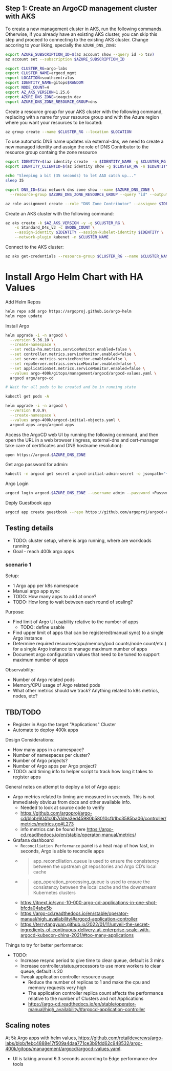 ## Step 1: Create an ArgoCD management cluster with AKS

To create a new management cluster in AKS, run the following commands. Otherwise, if you already have an existing AKS cluster, you can skip this step and proceed to connecting to the existing AKS cluster. Change accoring to your liking, specially the `AZURE_DNS_ZONE`:

```bash
export AZURE_SUBSCRIPTION_ID=$(az account show --query id -o tsv)
az account set --subscription $AZURE_SUBSCRIPTION_ID

export CLUSTER_RG=argo-labs
export CLUSTER_NAME=argocd_mgmt
export LOCATION=southcentralus
export IDENTITY_NAME=gitops$RANDOM
export NODE_COUNT=4
export AZ_AKS_VERSION=1.25.6
export AZURE_DNS_ZONE=joaquin.dev
export AZURE_DNS_ZONE_RESOURCE_GROUP=dns
```

Create a resource group for your AKS cluster with the following command, replacing <resource-group> with a name for your resource group and <location> with the Azure region where you want your resources to be located:

```bash
az group create --name $CLUSTER_RG --location $LOCATION
```

To use automatic DNS name updates via external-dns, we need to create a new managed identity and assign the role of DNS Contributor to the resource group containg the zone resource

```bash
export IDENTITY=$(az identity create  -n $IDENTITY_NAME -g $CLUSTER_RG --query id -o tsv)
export IDENTITY_CLIENTID=$(az identity show -g $CLUSTER_RG -n $IDENTITY_NAME -o tsv --query clientId)

echo "Sleeping a bit (35 seconds) to let AAD catch up..."
sleep 35

export DNS_ID=$(az network dns zone show --name $AZURE_DNS_ZONE \
  --resource-group $AZURE_DNS_ZONE_RESOURCE_GROUP --query "id" --output tsv)

az role assignment create --role "DNS Zone Contributor" --assignee $IDENTITY_CLIENTID --scope $DNS_ID
```

Create an AKS cluster with the following command:

```bash
az aks create -k $AZ_AKS_VERSION -y -g $CLUSTER_RG \
    -s Standard_D4s_v3 -c $NODE_COUNT \
    --assign-identity $IDENTITY --assign-kubelet-identity $IDENTITY \
    --network-plugin kubenet -n $CLUSTER_NAME
```

Connect to the AKS cluster:

```bash
az aks get-credentials --resource-group $CLUSTER_RG --name $CLUSTER_NAME
```

# Install Argo Helm Chart with HA Values

Add Helm Repos

```bash
helm repo add argo https://argoproj.github.io/argo-helm
helm repo update
```

Install Argo

```bash
helm upgrade -i -n argocd \
  --version 5.36.10 \
  --create-namespace \
  --set redis-ha.metrics.serviceMonitor.enabled=false \
  --set controller.metrics.serviceMonitor.enabled=false \
  --set server.metrics.serviceMonitor.enabled=false \
  --set repoServer.metrics.serviceMonitor.enabled=false \
  --set applicationSet.metrics.serviceMonitor.enabled=false \
  --values argo-400k/gitops/management/argocd/argocd-values.yaml \
  argocd argo/argo-cd

# Wait for all pods to be created and be in running state

kubectl get pods -A

helm upgrade -i -n argocd \
  --version 0.0.9\
  --create-namespace \
  --values argo-400k/argocd-initial-objects.yaml \
  argocd-apps argo/argocd-apps

```

Access the ArgoCD web UI by running the following command, and then open the URL in a web browser (ingress, external-dns and cert-manager take care of certificates and DNS hostname resolution):

```bash
open https://argocd.$AZURE_DNS_ZONE
```

Get argo password for admin:

```bash
kubectl -n argocd get secret argocd-initial-admin-secret -o jsonpath="{.data.password}" | base64 -d
```

Argo Login

```bash
argocd login argocd.$AZURE_DNS_ZONE --username admin --password <PasswordFromCommand Above>`
```

Deply Guestbook app

```bash
argocd app create guestbook --repo https://github.com/argoproj/argocd-example-apps.git --path guestbook --sync-policy none --dest-namespace default --dest-server https://kubernetes.default.svc --directory-recurse
```

## Testing details

- TODO: cluster setup, where is argo running, where are workloads running
- Goal - reach 400k argo apps

### scenario 1

Setup:

- 1 Argo app per k8s namespace
- Manual argo app sync
- TODO: How many apps to add at once?
- TODO: How long to wait between each round of scaling?

Purpose:

- Find limit of Argo UI usability relative to the number of apps
  - TODO: define usable
- Find upper limit of apps that can be registered(manual sync) to a single Argo instance
- Determine required resources(cpu/memory/pod counts/node count/etc.) for a single Argo instance to manage maximum number of apps
- Document argo configuration values that need to be tuned to support maximum number of apps

Observability:

- Number of Argo related pods
- Memory/CPU usage of Argo related pods
- What other metrics should we track? Anything related to k8s metrics, nodes, etc?

## TBD/TODO

- Register in Argo the target "Applications" Cluster
- Automate to deploy 400k apps

Design Considerations:

- How many apps in a namespace?
- Number of namespaces per cluster?
- Number of Argo projects?
- Number of Argo apps per Argo project?
- TODO: add timing info to helper script to track how long it takes to register apps

General notes on attempt to deploy a lot of Argo apps:

- Argo metrics related to timing are measured in seconds. This is not immediately obvious from docs and other available info.
  - Needed to look at source code to verify
  - <https://github.com/argoproj/argo-cd/blob/6041c0b7ddea3ed45980b58010cfb1bc3585ba06/controller/metrics/metrics.go#L273>
  - info metrics can be found here <https://argo-cd.readthedocs.io/en/stable/operator-manual/metrics/>
- Grafana dashboard
  - `Reconciliation Performance` panel is a heat map of how fast, in seconds, Argo is able to reconcile apps
  - > app_reconciliation_queue is used to ensure the consistency between the upstream git repositories and Argo CD’s local cache
  - > app_operation_processing_queue is used to ensure the consistency between the local cache and the downstream Kubernetes clusters
  - <https://itnext.io/sync-10-000-argo-cd-applications-in-one-shot-bfcda04abe5b>
  - <https://argo-cd.readthedocs.io/en/stable/operator-manual/high_availability/#argocd-application-controller>
  - <https://terrytangyuan.github.io/2022/01/11/unveil-the-secret-ingredients-of-continuous-delivery-at-enterprise-scale-with-argocd-kubecon-china-2021/#too-many-applications>

Things to try for better performance:

- TODO:
  - Increase resync period to give time to clear queue, default is 3 mins
  - Increase controller.status.processors to use more workers to clear queue, default is 20
  - Tweak application controller resource usage
    - Reduce the number of replicas to 1 and make the cpu and memory requests very high
    - The application controller replica count affects the performance relative to the number of Clusters and not Applications
    - <https://argo-cd.readthedocs.io/en/stable/operator-manual/high_availability/#argocd-application-controller>

## Scaling notes

At 5k Argo apps with helm values, <https://github.com/retaildevcrews/argo-labs/blob/febc4888e17f509a4daa771ce3b9fdd62c948532/argo-400k/gitops/management/argocd/argocd-values.yaml>.

- UI is taking around 6.3 seconds according to Edge performance dev tools
